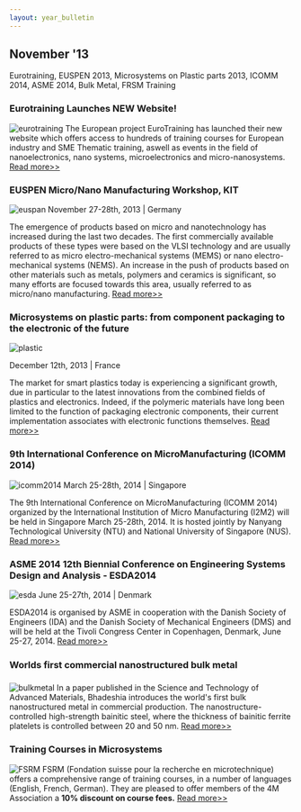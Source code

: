 ```yaml
---
layout: year_bulletin
---
```


## November '13

Eurotraining, EUSPEN 2013, Microsystems on Plastic parts 2013, ICOMM 2014, ASME 2014, Bulk Metal, FRSM Training
<!--break-->
### Eurotraining Launches NEW Website!

![eurotraining](/4m-association/assets/images/eurotraining.jpg)
The European project EuroTraining has launched their new website which offers access to hundreds of training courses for European industry and SME Thematic training, aswell as events in the field of nanoelectronics, nano systems, microelectronics and micro-nanosystems. [Read more>>](http://www.eurotraining.net/)

### EUSPEN Micro/Nano Manufacturing Workshop, KIT

![euspan](/4m-association/assets/images/euspan.jpg)
November 27-28th, 2013 | Germany

The emergence of products based on micro and nanotechnology has increased during the last two decades.  The first commercially available products of these types were based on the VLSI technology and are usually referred to as micro electro-mechanical systems (MEMS) or nano electro-mechanical systems (NEMS).  An increase in the push of products based on other materials such as metals, polymers and ceramics is significant, so many efforts are focused towards this area, usually referred to as micro/nano manufacturing.
[Read more>>](http://www.euspen.eu/)

### Microsystems on plastic parts: from component packaging to the electronic of the future

![plastic](/4m-association/assets/images/plastic.jpg)

December 12th, 2013 | France

The market for smart plastics today is experiencing a significant growth, due in particular to the latest innovations from the combined fields of plastics and electronics. Indeed, if the polymeric materials have long been limited to the function of packaging electronic components, their current implementation associates with electronic functions themselves. [Read more>>](http://www.innovdays-plasturgie.com/innovday/microsystemes-sur-plastique.html)

### 9th International Conference on MicroManufacturing (ICOMM 2014)

![icomm2014](/4m-association/assets/images/icomm2014.jpg)
March 25-28th, 2014 | Singapore

The 9th International Conference on MicroManufacturing (ICOMM 2014) organized by the International Institution of Micro Manufacturing (I2M2) will be held in Singapore March 25-28th, 2014. It is hosted jointly by Nanyang Technological University (NTU) and National University of Singapore (NUS). [Read more>>](http://icomm2014.northwestern.edu/)

### ASME 2014 12th Biennial Conference on Engineering Systems Design and Analysis - ESDA2014

![esda](/4m-association/assets/images/esda.jpg)
June 25-27th, 2014 | Denmark

ESDA2014 is organised by ASME in cooperation with the Danish Society of Engineers (IDA) and the Danish Society of Mechanical Engineers (DMS) and will be held at the Tivoli Congress Center in Copenhagen, Denmark, June 25-27, 2014. [Read more>>](http://www.asmeconferences.org/ESDA2014/)

### Worlds first commercial nanostructured bulk metal

![bulkmetal](/4m-association/assets/images/bulkmetal.jpg)
In a paper published in the Science and Technology of Advanced Materials, Bhadeshia introduces the world's first bulk nanostructured metal in commercial production. The nanostructure-controlled high-strength bainitic steel, where the thickness of bainitic ferrite platelets is controlled between 20 and 50 nm. [Read more>>](http://phys.org/news/2013-11-worlds-commercial-nanostructured-bulk-metal.html#jCp)

### Training Courses in Microsystems

![FSRM](/4m-association/assets/images/FSRM.jpg)
FSRM (Fondation suisse pour la recherche en microtechnique) offers a comprehensive range of training courses, in a number of languages (English, French, German). They are pleased to offer members of the 4M Association a **10% discount on course fees.** [Read more>>](/4m-association/content/fsrm-training-courses.html)